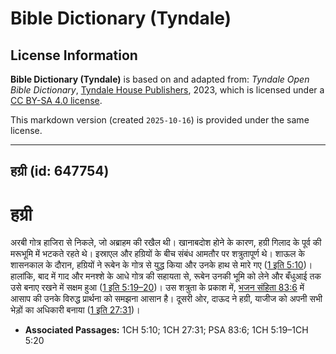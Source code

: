 # Bible Dictionary (Tyndale)

## License Information

**Bible Dictionary (Tyndale)** is based on and adapted from: _Tyndale Open Bible Dictionary_, [Tyndale House Publishers](https://tyndaleopenresources.com/), 2023, which is licensed under a [CC BY-SA 4.0 license](https://creativecommons.org/licenses/by-sa/4.0/legalcode.en).

This markdown version (created `2025-10-16`) is provided under the same license.



--------------------------------

## हग्री (id: 647754)

हग्री
=====

अरबी गोत्र हाजिरा से निकले, जो अब्राहम की रखैल थी। खानाबदोश होने के कारण, हग्री गिलाद के पूर्व की मरूभूमि में भटकते रहते थे। इस्राएल और हग्रियों के बीच संबंध आमतौर पर शत्रुतापूर्ण थे। शाऊल के शासनकाल के दौरान, हग्रियों ने रूबेन के गोत्र से युद्ध किया और उनके हाथ से मारे गए ([1 इति 5:10](https://ref.ly/1Chr5:10))। हालांकि, बाद में गाद और मनश्शे के आधे गोत्र की सहायता से, रूबेन उनकी भूमि को लेने और बँधुआई तक उसे बनाए रखने में सक्षम हुआ ([1 इति 5:19–20](https://ref.ly/1Chr5:19-1Chr5:20))। उस शत्रुता के प्रकाश में, [भजन संहिता 83:6](https://ref.ly/Ps83:6) में आसाप की उनके विरुद्ध प्रार्थना को समझना आसान है। दूसरी ओर, दाऊद ने हग्री, याजीज को अपनी सभी भेड़ों का अधिकारी बनाया ([1 इति 27:31](https://ref.ly/1Chr27:31))।

* **Associated Passages:** 1CH 5:10; 1CH 27:31; PSA 83:6; 1CH 5:19–1CH 5:20

